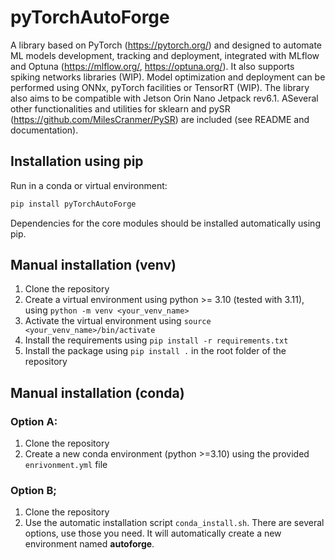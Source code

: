 # pyTorchAutoForge

A library based on PyTorch (<https://pytorch.org/>) and designed to automate ML models development, tracking and deployment, integrated with MLflow and Optuna (<https://mlflow.org/>, <https://optuna.org/>). It also supports spiking networks libraries (WIP). Model optimization and deployment can be performed using ONNx, pyTorch facilities or TensorRT (WIP). The library also aims to be compatible with Jetson Orin Nano Jetpack rev6.1. ASeveral other functionalities and utilities for sklearn and pySR (<https://github.com/MilesCranmer/PySR>) are included (see README and documentation).

## Installation using pip

Run in a conda or virtual environment:

```bash
pip install pyTorchAutoForge
```

Dependencies for the core modules should be installed automatically using pip.

## Manual installation (venv)

1) Clone the repository
2) Create a virtual environment using python >= 3.10 (tested with 3.11), using `python -m venv <your_venv_name>`
3) Activate the virtual environment using `source <your_venv_name>/bin/activate`
4) Install the requirements using `pip install -r requirements.txt`
5) Install the package using `pip install .` in the root folder of the repository

## Manual installation (conda)

### Option A:
  1) Clone the repository
  2) Create a new conda environment (python >=3.10) using the provided `enrivonment.yml` file

### Option B;
  1) Clone the repository
  2) Use the automatic installation script `conda_install.sh`. There are several options, use those you need. It will automatically create a new environment named **autoforge**.
